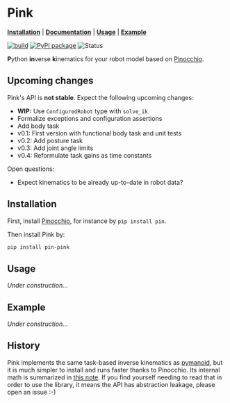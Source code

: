 # Pink

[**Installation**](https://github.com/stephane-caron/pink#installation)
| [**Documentation**](https://scaron.info/doc/pink/)
| [**Usage**](https://github.com/stephane-caron/pink#usage)
| [**Example**](https://github.com/stephane-caron/pink#example)

[![build](https://img.shields.io/github/workflow/status/stephane-caron/pink/CI)](https://github.com/stephane-caron/pink/actions)
[![PyPI package](https://img.shields.io/pypi/v/pin-pink)](https://pypi.org/project/pin-pink/)
![Status](https://img.shields.io/pypi/status/pin-pink)

**P**ython **in**verse **k**inematics for your robot model based on [Pinocchio](https://github.com/stack-of-tasks/pinocchio).

## Upcoming changes

Pink's API is **not stable**. Expect the following upcoming changes:

- **WIP:** Use ``ConfiguredRobot`` type with ``solve_ik``
- Formalize exceptions and configuration assertions
- Add body task
- v0.1: First version with functional body task and unit tests
- v0.2: Add posture task
- v0.3: Add joint angle limits
- v0.4: Reformulate task gains as time constants

Open questions:

- Expect kinematics to be already up-to-date in robot data?

## Installation

First, install [Pinocchio](https://github.com/stack-of-tasks/pinocchio), for instance by ``pip install pin``.

Then install Pink by:

```sh
pip install pin-pink
```

## Usage

*Under construction...*

## Example

*Under construction...*

## History

Pink implements the same task-based inverse kinematics as [pymanoid](https://github.com/stephane-caron/pymanoid), but it is much simpler to install and runs faster thanks to Pinocchio. Its internal math is summarized in [this note](https://scaron.info/robot-locomotion/inverse-kinematics.html). If you find yourself needing to read that in order to use the library, it means the API has abstraction leakage, please open an issue :-)
